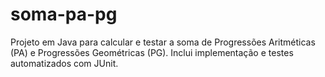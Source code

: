 # soma-pa-pg
Projeto em Java para calcular e testar a soma de Progressões Aritméticas (PA) e Progressões Geométricas (PG). Inclui implementação e testes automatizados com JUnit.
